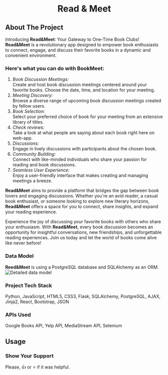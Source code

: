<h1 align="center">Read & Meet</h1>


## About The Project
Introducing **Read&Meet**: Your Gateway to One-Time Book Clubs! **Read&Meet** is a revolutionary app designed to empower book enthusiasts to connect, engage, and discuss their favorite books in a dynamic and convenient environment. 

### Here's what you can do with BookMeet:
1. _Book Discussion Meetings:_<br>
Create and host book discussion meetings centered around your favorite books.
Choose the date, time, and location for your meeting.
2. _Meeting Discovery:_<br>
Browse a diverse range of upcoming book discussion meetings created by fellow users.
3. _Book Selection:_<br>
Select your preferred choice of book for your meeting from an extensive library of titles.
4. _Check reviews:_<br>
Take a look at what people are saying about each book right here on web-app.
5. _Discussions:_<br>
Engage in lively discussions with participants about the chosen book.
6. _Community Building:_<br>
Connect with like-minded individuals who share your passion for reading and book discussions.
7. _Seamless User Experience:_<br>
Enjoy a user-friendly interface that makes creating and managing meetings a breeze.

**Read&Meet** aims to provide a platform that bridges the gap between book lovers and engaging discussions. Whether you're an avid reader, a casual book enthusiast, or someone looking to explore new literary horizons, **Read&Meet** offers a space for you to connect, share insights, and expand your reading experience.

Experience the joy of discussing your favorite books with others who share your enthusiasm. With **Read&Meet**, every book discussion becomes an opportunity for insightful conversations, new friendships, and unforgettable reading experiences. Join us today and let the world of books come alive like never before!

### Data Model
**Reed&Meet** is using a PostgreSQL database and SQLAlchemy as an ORM.
![ Detailed data model](url_to_image)

### Project Tech Stack
Python, JavaScript, HTML5, CSS3, Flask, SQLAlchemy,  PostgreSQL, AJAX, Jinja2, React, Bootstrap, JSON

### APIs Used
Google Books API, Yelp API, MediaStream API, Selenium

## Usage

### Show Your Support
Please, :+1: or :star: if it was helpful.
